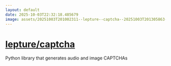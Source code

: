 ```yaml
---
layout: default
date: 2025-10-03T22:32:18.485679
image: assets/20251003T201002311--lepture--captcha--20251003T201305863--cropped.png
---
```


# [lepture/captcha](https://github.com/lepture/captcha)

Python library that generates audio and image CAPTCHAs
